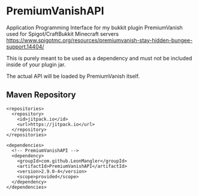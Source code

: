 # PremiumVanishAPI
Application Programming Interface for my bukkit plugin PremiumVanish used for Spigot/CraftBukkit Minecraft servers
https://www.spigotmc.org/resources/premiumvanish-stay-hidden-bungee-support.14404/

This is purely meant to be used as a dependency and must not be included inside of your plugin jar.

The actual API will be loaded by PremiumVanish itself.

## Maven Repository
```
<repositories>
  <repository>
    <id>jitpack.io</id>
    <url>https://jitpack.io</url>
  </repository>
</repositories>

<dependencies>
  <!-- PremiumVanishAPI -->
  <dependency>
    <groupId>com.github.LeonMangler</groupId>
    <artifactId>PremiumVanishAPI</artifactId>
    <version>2.9.0-4</version>
    <scope>provided</scope>
  </dependency>
</dependencies>
```

